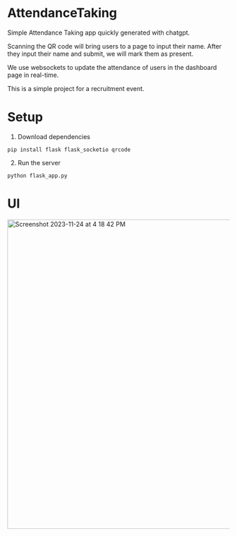 # AttendanceTaking

Simple Attendance Taking app quickly generated with chatgpt.

Scanning the QR code will bring users to a page to input their name.
After they input their name and submit, we will mark them as present.

We use websockets to update the attendance of users in the dashboard page in real-time.

This is a simple project for a recruitment event.

# Setup

1. Download dependencies

```
pip install flask flask_socketio qrcode
```

2. Run the server

```
python flask_app.py
```

# UI

<img width="701" alt="Screenshot 2023-11-24 at 4 18 42 PM" src="https://github.com/bengit96/AttendanceTaking/assets/47444881/013bb709-b797-4881-a4f0-13fadedab219">
